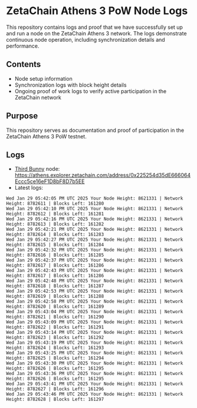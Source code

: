 # ZetaChain Athens 3 PoW Node Logs
This repository contains logs and proof that we have successfully set up and run a node on the ZetaChain Athens 3 network. The logs demonstrate continuous node operation, including synchronization details and performance.

## Contents
- Node setup information
- Synchronization logs with block height details
- Ongoing proof of work logs to verify active participation in the ZetaChain network

## Purpose
This repository serves as documentation and proof of participation in the ZetaChain Athens 3 PoW testnet.

## Logs

- [Third Bunny](https://thirdbunny.xyz/) node: https://athens.explorer.zetachain.com/address/0x225254d35dE666064Eccc5ce16eF1D8bF8D7b5EE
- Latest logs:
```
Wed Jan 29 05:42:05 PM UTC 2025 Your Node Height: 8621331 | Network Height: 8782611 | Blocks Left: 161280
Wed Jan 29 05:42:10 PM UTC 2025 Your Node Height: 8621331 | Network Height: 8782612 | Blocks Left: 161281
Wed Jan 29 05:42:16 PM UTC 2025 Your Node Height: 8621331 | Network Height: 8782613 | Blocks Left: 161282
Wed Jan 29 05:42:21 PM UTC 2025 Your Node Height: 8621331 | Network Height: 8782614 | Blocks Left: 161283
Wed Jan 29 05:42:27 PM UTC 2025 Your Node Height: 8621331 | Network Height: 8782615 | Blocks Left: 161284
Wed Jan 29 05:42:32 PM UTC 2025 Your Node Height: 8621331 | Network Height: 8782616 | Blocks Left: 161285
Wed Jan 29 05:42:37 PM UTC 2025 Your Node Height: 8621331 | Network Height: 8782617 | Blocks Left: 161286
Wed Jan 29 05:42:43 PM UTC 2025 Your Node Height: 8621331 | Network Height: 8782617 | Blocks Left: 161286
Wed Jan 29 05:42:48 PM UTC 2025 Your Node Height: 8621331 | Network Height: 8782618 | Blocks Left: 161287
Wed Jan 29 05:42:53 PM UTC 2025 Your Node Height: 8621331 | Network Height: 8782619 | Blocks Left: 161288
Wed Jan 29 05:42:58 PM UTC 2025 Your Node Height: 8621331 | Network Height: 8782620 | Blocks Left: 161289
Wed Jan 29 05:43:04 PM UTC 2025 Your Node Height: 8621331 | Network Height: 8782621 | Blocks Left: 161290
Wed Jan 29 05:43:09 PM UTC 2025 Your Node Height: 8621331 | Network Height: 8782622 | Blocks Left: 161291
Wed Jan 29 05:43:14 PM UTC 2025 Your Node Height: 8621331 | Network Height: 8782623 | Blocks Left: 161292
Wed Jan 29 05:43:19 PM UTC 2025 Your Node Height: 8621331 | Network Height: 8782624 | Blocks Left: 161293
Wed Jan 29 05:43:25 PM UTC 2025 Your Node Height: 8621331 | Network Height: 8782625 | Blocks Left: 161294
Wed Jan 29 05:43:30 PM UTC 2025 Your Node Height: 8621331 | Network Height: 8782626 | Blocks Left: 161295
Wed Jan 29 05:43:36 PM UTC 2025 Your Node Height: 8621331 | Network Height: 8782626 | Blocks Left: 161295
Wed Jan 29 05:43:41 PM UTC 2025 Your Node Height: 8621331 | Network Height: 8782627 | Blocks Left: 161296
Wed Jan 29 05:43:46 PM UTC 2025 Your Node Height: 8621331 | Network Height: 8782628 | Blocks Left: 161297
```
